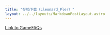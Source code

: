 ```yaml
---
title: "存档下载（Lleonard_Pler）"
layout: ../../layouts/MarkdownPostLayout.astro
---
```


[Link to GameFAQs](https://gamefaqs.gamespot.com/psp/930008-neon-genesis-evangelion-tsukurareshi-sekai-another-cases/saves)